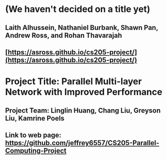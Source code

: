 # (We haven't decided on a title yet)
## Laith Alhussein, Nathaniel Burbank, Shawn Pan, Andrew Ross, and Rohan Thavarajah
## [https://asross.github.io/cs205-project/](https://asross.github.io/cs205-project/)


# Project Title: Parallel Multi-layer Network with Improved Performance
## Project Team: Linglin Huang, Chang Liu, Greyson Liu, Kamrine Poels
## Link to web page: https://github.com/jeffrey6557/CS205-Parallel-Computing-Project
